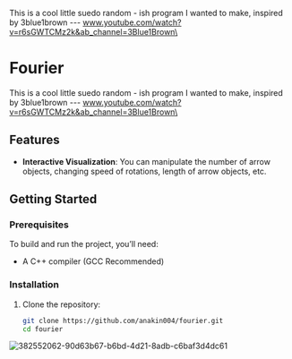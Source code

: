 This is a cool little suedo random - ish program I wanted to make, inspired by 3blue1brown
--- www.youtube.com/watch?v=r6sGWTCMz2k&ab_channel=3Blue1Brown\

# Fourier

This is a cool little suedo random - ish program I wanted to make, inspired by 3blue1brown
--- www.youtube.com/watch?v=r6sGWTCMz2k&ab_channel=3Blue1Brown\

## Features
- **Interactive Visualization**: You can manipulate the number of arrow objects, changing speed of rotations, length of arrow objects, etc.

## Getting Started

### Prerequisites
To build and run the project, you’ll need:
- A C++ compiler (GCC Recommended)

### Installation
1. Clone the repository:
   ```bash
   git clone https://github.com/anakin004/fourier.git
   cd fourier

![382552062-90d63b67-b6bd-4d21-8adb-c6baf3d4dc61](https://github.com/user-attachments/assets/b784fad8-9da8-4abb-bfca-816028ac39da)
